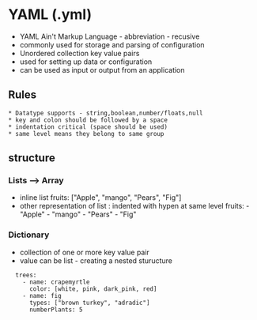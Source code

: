 # YAML (.yml)

- YAML Ain't Markup Language - abbreviation - recusive
- commonly used for storage and parsing of configuration
- Unordered collection key value pairs
- used for setting up data or configuration
- can be used as input or output from an application

## Rules

    * Datatype supports - string,boolean,number/floats,null
    * key and colon should be followed by a space
    * indentation critical (space should be used)
    * same level means they belong to same group

## structure

### Lists --> Array
  * inline list
      fruits: ["Apple", "mango", "Pears", "Fig"]
  * other representation of list : indented with hypen at same level
      fruits:
        - "Apple"
        - "mango"
        - "Pears"
        - "Fig"
### Dictionary
  * collection of one or more key value pair
  * value can be list - creating a nested sturucture
  ```
    trees: 
      - name: crapemyrtle
        color: [white, pink, dark_pink, red]
      - name: fig
        types: ["brown turkey", "adradic"]
        numberPlants: 5
  ```
